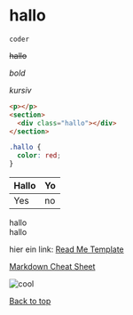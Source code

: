 # hallo

`coder`

~~hallo~~

_bold_

_kursiv_

<!--Comment-->

```html
<p></p>
<section>
  <div class="hallo"></div>
</section>
```

```css
.hallo {
  color: red;
}
```

| Hallo | Yo  |
| ----- | --- |
| Yes   | no  |

hallo
<br/>
hallo

<!--Keine Leerzeilen zwischen []()-->

hier ein link: [Read Me Template](https://github.com/othneildrew/Best-README-Template/blob/master/README.md)

[Markdown Cheat Sheet](https://www.markdownguide.org/cheat-sheet/)

![cool](./img/cool.jpeg)

<a href="#hallo">Back to top</a>
